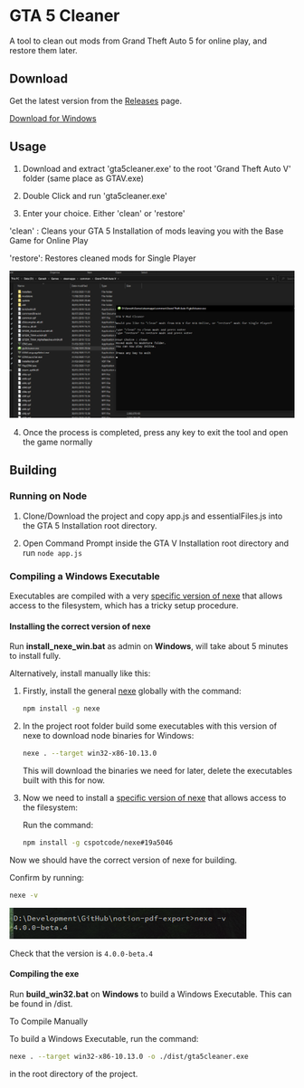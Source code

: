 # GTA 5 Cleaner
A tool to clean out mods from Grand Theft Auto 5 for online play, and restore them later.

## Download

Get the latest version from the [Releases](https://github.com/ganeshh123/gta5-cleaner/releases/latest) page.

[Download for Windows](https://github.com/ganeshh123/gta5-cleaner/releases/download/1.0.0/gta5cleaner_1.0.0.zip)

## Usage
1. Download and extract 'gta5cleaner.exe' to the root 'Grand Theft Auto V' folder (same place as GTAV.exe)

2. Double Click and run 'gta5cleaner.exe'

3. Enter your choice. Either 'clean' or 'restore'

  'clean' : Cleans your GTA 5 Installation of mods leaving you with the Base Game for Online Play
  
  'restore': Restores cleaned mods for Single Player

  ![usage](/docs/usage.png)
  
4. Once the process is completed, press any key to exit the tool and open the game normally

## Building
### Running on Node
1. Clone/Download the project and copy app.js and essentialFiles.js into the GTA 5 Installation root directory.

2. Open Command Prompt inside the GTA V Installation root directory and run ```node app.js```


### Compiling a Windows Executable
Executables are compiled with a very [specific version of nexe](https://github.com/cspotcode/nexe/tree/fix-vfs) that allows access to the filesystem, which has a tricky setup procedure.

#### Installing the correct version of nexe
Run **install_nexe_win.bat** as admin on **Windows**, will take about 5 minutes to install fully.

Alternatively, install manually like this:

1. Firstly, install the general [nexe](https://www.npmjs.com/package/nexe) globally with the command:

    ```bash
    npm install -g nexe
    ```
2. In the project root folder build some executables with this version of nexe to download node binaries for Windows:

    ```bash
    nexe . --target win32-x86-10.13.0
    ```

    This will download the binaries we need for later, delete the executables built with this for now.

3. Now we need to install a [specific version of nexe](https://github.com/cspotcode/nexe/tree/fix-vfs) that allows access to the filesystem:

    Run the command:

    ```bash
    npm install -g cspotcode/nexe#19a5046
    ```

Now we should have the correct version of nexe for building.

Confirm by running:

```bash
nexe -v
```

![nexe-version](/docs/nexe-version.png)

Check that the version is `4.0.0-beta.4`

#### Compiling the exe
Run **build_win32.bat** on **Windows** to build a Windows Executable. This can be found in /dist.

To Compile Manually

To build a Windows Executable, run the command:
```bash
nexe . --target win32-x86-10.13.0 -o ./dist/gta5cleaner.exe
```
in the root directory of the project.
